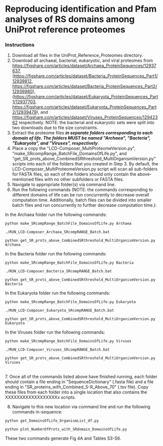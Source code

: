 # Reproducing identification and Pfam analyses of RS domains among UniProt reference proteomes

### Instructions
1. Download all files in the UniProt_Reference_Proteomes directory.
2. Download all archaeal, bacterial, eukaryotic, and viral proteomes from https://figshare.com/articles/dataset/Archaea_ProteinSequences/12937637, (https://figshare.com/articles/dataset/Bacteria_ProteinSequences_Part1/12939812, https://figshare.com/articles/dataset/Bacteria_ProteinSequences_Part2/12939980), (https://figshare.com/articles/dataset/Eukaryota_ProteinSequences_Part1/12937703, https://figshare.com/articles/dataset/Eukaryota_ProteinSequences_Part2/12939479), and https://figshare.com/articles/dataset/Viruses_ProteinSequences/12942362 respectively. NOTE: the bacterial and eukaryotic sets were split into two downloads due to file size constraints.
3. Extract the proteome files *__in separate folders corresponding to each domain of life. The folders MUST be named "Archaea", "Bacteria", "Eukaryota", and "Viruses", respectively__*.
4. Place a copy the "LCD-Composer_MultiProteomeVersion.py", "make_SRcompRange_BatchFile_DomainsOfLife.py", and "get_SR_prots_above_CombinedSRthreshold_MultiOrganismVersion.py" scripts into each of the folders that you created in Step 3. By default, the LCD-Composer_MultiProteomeVersion.py script will scan all sub-folders for FASTA files, so each of the folders should only contain the above-mentioned files with no other subfolders or FASTA files.
5. Navigate to appropriate folder(s) via command line.
6. Run the following commands (NOTE: the commands corresponding to different domains of life can be run concurrently to decrease overall computation time. Additionally, batch files can be divided into smaller batch files and run concurrently to further decrease computation time.):

In the Archaea folder run the following commands:
```    
python make_SRcompRange_BatchFile_DomainsOfLife.py Archaea
```

```    
./RUN_LCD-Composer_Archaea_SRcompRANGE_Batch.bat
```

```    
python get_SR_prots_above_CombinedSRthreshold_MultiOrganismVersion.py Archaea
```

In the Bacteria folder run the following commands:
```    
python make_SRcompRange_BatchFile_DomainsOfLife.py Bacteria
```

```    
./RUN_LCD-Composer_Bacteria_SRcompRANGE_Batch.bat
```

```    
python get_SR_prots_above_CombinedSRthreshold_MultiOrganismVersion.py Bacteria
```

In the Eukaryota folder run the following commands:
```    
python make_SRcompRange_BatchFile_DomainsOfLife.py Eukaryota
```

```    
./RUN_LCD-Composer_Eukaryota_SRcompRANGE_Batch.bat
```

```    
python get_SR_prots_above_CombinedSRthreshold_MultiOrganismVersion.py Eukaryota
```

In the Viruses folder run the following commands:
```    
python make_SRcompRange_BatchFile_DomainsOfLife.py Viruses
```

```    
./RUN_LCD-Composer_Viruses_SRcompRANGE_Batch.bat
```

```    
python get_SR_prots_above_CombinedSRthreshold_MultiOrganismVersion.py Viruses
```
</br>
7. Once all of the commands listed above have finished running, each folder should contain a file ending in "SequenceDictionary" (.fasta file) and a file ending in "SR_proteins_with_Combined_S-R_Above_70" (.tsv file). Copy these files from each folder into a single location that also contains the XXXXXXXXXXXXXXXXXXx scripts.

8. Navigate to this new location via command line and run the following commands in-sequence:

```    
python get_DomainsOfLife_OrganismList_df.py
```

```    
python plot_NumberOfProts_with_SRdomain_DomainsOfLife.py
```

These two commands generate Fig 4A and Tables S3-S6.

